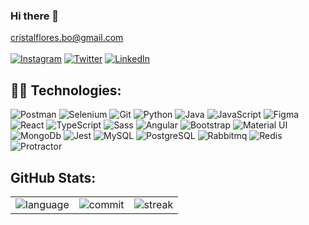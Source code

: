 ### Hi there 👋

cristalflores.bo@gmail.com <br><br>
[![Instagram](https://img.shields.io/badge/Instagram-%23E4405F.svg?style=flat&logo=Instagram&logoColor=white)](https://www.instagram.com/cristalflores.bo/)
[![Twitter](https://img.shields.io/badge/Twitter-%231DA1F2.svg?style=flat&logo=Twitter&logoColor=white)](https://twitter.com/CristalfloresBo)
[![LinkedIn](https://img.shields.io/badge/LinkedIn-0076b3?style=flat&logo=LinkedIn)](https://www.linkedin.com/in/cristal-flores-060425261/)


## 🤖🎨 Technologies:
 ![Postman](https://img.shields.io/badge/-Postman-FF6C37.svg?style=flat&logo=Postman&logoColor=white)
 ![Selenium](https://img.shields.io/badge/-Selenium-2543B02A.svg?style=flat&logo=Selenium&logoColor=white)
 ![Git](https://img.shields.io/badge/-Git-F05032.svg?sstyle=flat&logo=git&logoColor=white)
 ![Python](https://img.shields.io/badge/-Python-3776AB.svg?style=flat&logo=git&logoColor=white)
 ![Java](https://img.shields.io/badge/-Java-23ED8B00.svg?style=flat&logo=java&logoColor=white) 
 ![JavaScript](https://img.shields.io/badge/JavaScript-e8d44e?style=flat&logo=JavaScript&logoColor=white)
 ![Figma](https://img.shields.io/badge/-Figma-F24E1E?style=flat&logo=figma&logoColor=white)
 ![React](https://img.shields.io/badge/React-212121?style=flat&logo=react&logoColor=05d7fd&labelColor=212121)
 ![TypeScript](https://img.shields.io/badge/TypeScript-007ACC?style=flat&logo=typescript&logoColor=white)
 ![Sass](https://img.shields.io/badge/Sass-CC6699?style=flat&logo=sass&logoColor=white)
 ![Angular](https://img.shields.io/badge/Angular-DD0031?style=flat&logo=angular&logoColor=white)
 ![Bootstrap](https://img.shields.io/badge/Bootstrap-563D7C?style=flat&logo=bootstrap&logoColor=white)
 ![Material UI](https://img.shields.io/badge/Material--UI-0081CB?style=flat&logo=MUI&logoColor=white)
 ![MongoDb](https://img.shields.io/badge/MongoDB-4EA94B?style=flat&logo=mongodb&logoColor=white)
 ![Jest](https://img.shields.io/badge/Jest-323330?style=flat&logo=Jest&logoColor=white)
 ![MySQL](https://img.shields.io/badge/MySQL-005C84?style=flat&logo=mysql&logoColor=white)
 ![PostgreSQL](https://img.shields.io/badge/PostgreSQL-316192?style=flat&logo=postgresql&logoColor=white)
	![Rabbitmq](https://img.shields.io/badge/rabbitmq-%23FF6600.svg?&style=flat&logo=rabbitmq&logoColor=white)
	![Redis](https://img.shields.io/badge/redis-%23DD0031.svg?&style=flat&logo=redis&logoColor=white)
 ![Protractor](https://img.shields.io/badge/Protractor-ED163A?style=flat&logo=protractor&logoColor=white)

## GitHub Stats:

| | | |
| :--: | :--: | :--: |
| ![language]| ![commit][commit]| ![streak][streak]|

[language]: https://github-readme-stats.vercel.app/api/top-langs/?username=cristalft&theme=default&hide_border=false&include_all_commits=false&count_private=false&layout=compact
[commit]: https://github-readme-stats.vercel.app/api?username=cristalft&theme=default&hide_border=false&include_all_commits=false&count_private=false
[streak]: https://github-readme-streak-stats.herokuapp.com/?user=cristalft&theme=default&hide_border=false
<!---
## Repository:

| | | |
| :--: | :--: | :--: |
| `default_repocard` ![default_repocard_repo] | `transparent` ![transparent_repo] | `shadow_red` ![shadow_red_repo] |

[default_repo]: https://github-readme-stats.vercel.app/api/pin/?username=cristalft&repo=github-readme-stats&cache_seconds=86400&theme=default
[default_repocard_repo]: https://github-readme-stats.vercel.app/api/pin/?username=anuraghazra&repo=github-readme-stats&cache_seconds=86400&theme=default_repocard
[transparent_repo]: https://github-readme-stats.vercel.app/api/pin/?username=anuraghazra&repo=github-readme-stats&cache_seconds=86400&theme=transparent
---> 
